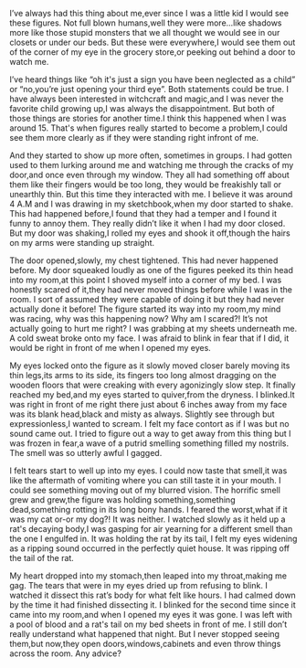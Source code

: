   


I’ve always had this thing about me,ever since I was a little kid I would see these figures. Not full blown humans,well they were more…like shadows more like those stupid monsters that we all thought we would see in our closets or under our beds. But these were everywhere,I would see them out of the corner of my eye in the grocery store,or peeking out behind a door to watch me.

I’ve heard things like “oh it's just a sign you have been neglected as a child” or “no,you’re just opening your third eye”. Both statements could be true. I have always been interested in witchcraft and magic,and I was never the favorite child growing up,I was always the disappointment. But both of those things are stories for another time.I think this happened when I was around 15. That's when figures really started to become a problem,I could see them more clearly as if they were standing right infront of me.

And they started to show up more often, sometimes in groups.  I had gotten used to them lurking around me and watching me through the cracks of my door,and once even through my window. They all had something off about them like their fingers would be too long, they would be freakishly tall or unearthly thin. But this time they interacted with me. I believe it was around 4 A.M and I was drawing in my sketchbook,when my door started to shake. This had happened before,I found that they had a temper and I found it funny to annoy them. They really didn’t like it when I had my door closed. But my door was shaking,I rolled my eyes and shook it off,though the hairs on my arms were standing up straight.

The door opened,slowly, my chest tightened. This had never happened before. My door squeaked loudly as one of the figures peeked its thin head into my room,at this point I shoved myself into a corner of my bed. I was honestly scared of it,they had never moved things before while I was in the room. I sort of assumed they were capable of doing it but they had never actually done it before! The figure started its way into my room,my mind was racing, why was this happening now? Why am I scared?! It’s not actually going to hurt me right? I was grabbing at my sheets underneath me. A cold sweat broke onto my face. I was afraid to blink in fear that if I did, it would be right in front of me when I opened my eyes.

My eyes locked onto the figure as it slowly moved closer barely moving its thin legs,its arms to its side, its fingers too long almost dragging on the wooden floors that were creaking with every agonizingly slow step. It finally reached my bed,and my eyes started to quiver,from the dryness. I blinked.It was right in front of me right there just about 6 inches away from my face was its blank head,black and misty as always. Slightly see through but expressionless,I wanted to scream. I felt my face contort as if I was but no sound came out. I tried to figure out a way to get away from this thing but I was frozen in fear,a wave of a putrid smelling something filled my nostrils. The smell was so utterly awful I gagged.

I felt tears start to well up into my eyes. I could now taste that smell,it was like the aftermath of vomiting where you can still taste it in your mouth. I could see something moving out of my blurred vision. The horrific smell grew and grew,the figure was holding something,something dead,something rotting in its long bony hands. I feared the worst,what if it was my cat or-or my dog?! It was neither. I watched slowly as it held up a rat's decaying body,I was gasping for air yearning for a different smell than the one I engulfed in. It was holding the rat by its tail, I felt my eyes widening as a ripping sound occurred in the perfectly quiet house. It was ripping off the tail of the rat.

My heart dropped into my stomach,then leaped into my throat,making me gag. The tears that were in my eyes dried up from refusing to blink. I watched it dissect this rat’s body for what felt like hours. I had calmed down by the time it had finished dissecting it. I blinked for the second time since it came into my room,and when I opened my eyes it was gone.  I was left with a pool of blood and a rat's tail on my bed sheets in front of me. I still don’t really understand what happened that night. But I never stopped seeing them,but now,they open doors,windows,cabinets and even throw things across the room.  Any advice?